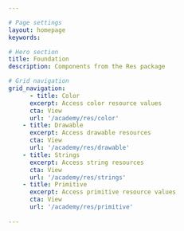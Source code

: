 ```yaml
---

# Page settings
layout: homepage
keywords:

# Hero section
title: Foundation
description: Components from the Res package

# Grid navigation
grid_navigation:
	  - title: Color
      excerpt: Access color resource values
      cta: View
      url: '/academy/res/color'
    - title: Drawable
      excerpt: Access drawable resources
      cta: View
      url: '/academy/res/drawable'
    - title: Strings
      excerpt: Access string resources
      cta: View
      url: '/academy/res/strings'
    - title: Primitive
      excerpt: Access primitive resource values
      cta: View
      url: '/academy/res/primitive'
      
---
```

